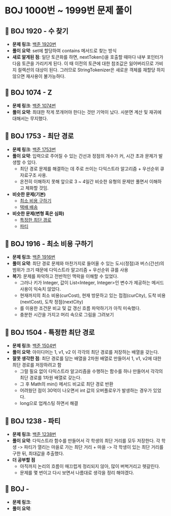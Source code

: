 # BOJ 1000번 ~ 1999번 문제 풀이

## 📌 BOJ 1920 - 수 찾기
- **문제 링크**: [백준 1920번](https://www.acmicpc.net/problem/1920)
- **풀이 요약**: set에 할당하여 contains 메서드로 찾는 방식
- **새로 알게된 점**: 일단 토큰화를 하면, nextToken()을 호출할 때마다 내부 포인터가 다음 토큰을 가리키게 된다. 이 때 이전의 토큰에 대한 참조값은 잃어버리므로 가비지 컬렉션의 대상이 된다. 그러므로 StringTokenizer은 새로운 객체를 재할당 하지 않으면 재사용이 불가능하다.

## 📌 BOJ 1074 - Z
- **문제 링크**: [백준 1074번](https://www.acmicpc.net/problem/1074)
- **풀이 요약**: 최대한 작게 쪼개어야 한다는 것만 기억이 났다. 사분면 계산 및 재귀에 대해서는 무지했다.

## 📌 BOJ 1753 - 최단 경로
- **문제 링크**: [백준 1753번](https://www.acmicpc.net/problem/1753)
- **풀이 요약**: 입력으로 주어질 수 있는 간선과 정점의 개수가 커, 시간 초과 문제가 발생할 수 있다.
  - 최단 경로 문제를 해결하는 데 주로 쓰이는 다익스트라 알고리즘 + 우선순위 큐 자료구조 사용.
  - 온전히 이해하지 못해 앞으로 3 ~ 4일간 비슷한 유형의 문제만 풀면서 이해하고 체화할 것임.
- **비슷한 문제(기본)**
  - [최소 비용 구하기](https://www.acmicpc.net/problem/1916)
  - [택배 배송](https://www.acmicpc.net/problem/5972)
- **비슷한 문제(변형 혹은 심화)**
  - [특정한 최단 경로](https://www.acmicpc.net/problem/1504)
  - [파티](https://www.acmicpc.net/problem/1238)

## 📌 BOJ 1916 - 최소 비용 구하기
- **문제 링크**: [백준 1916번](https://www.acmicpc.net/problem/1916)
- **풀이 요약**: 최단 경로 문제와 마찬가지로 들어올 수 있는 도시(정점)과 버스(간선)의 범위가 크기 때문에 다익스트라 알고리즘 + 우선순위 큐를 사용
- **복기**: 문제를 파악하고 전반적인 맥락을 이해할 수 있었다.
  - 그러나 키가 Integer, 값이 List<Integer, Integer>인 변수가 제공하는 메서드 사용이 익숙치 않았다.
  - 현재까지의 최소 비용(curCost), 현재 방문하고 있는 접점(curCity), 도착 비용(nextCost), 도착 정점(nextCity)
  - 를 이용한 조건문 비교 및 값 갱신 흐름 파악하기가 아직 미숙했다.
  - 충분한 시간을 가지고 머리 속으로 그림을 그려보기

## 📌 BOJ 1504 - 특정한 최단 경로
- **문제 링크**: [백준 1504번](https://www.acmicpc.net/problem/1504)
- **풀이 요약**: 아이디어는 1, v1, v2 이 각각의 최단 경로를 저장하는 배열을 갖는다.
- **잘못 생각한 점**: 최단 경로를 담는 배열을 2차원 배열로 만들어서 1, v1, v2에 대한 최단 경로를 저장하려고 함
  - 그럴 필요 없이 다익스트라 알고리즘을 수행하는 함수를 하나 만들어서 각각의 최단 경로를 1차원 배열로 갖는다.
  - 그 후 Math의 min() 메서드 비교로 최단 경로 반환
  - 어려웠던 점이 30억이 나오면서 int 값의 오버플로우가 발생하는 경우가 있었다.
  - long으로 업캐스팅 하면서 해결

## 📌 BOJ 1238 - 파티
- **문제 링크**: [백준 1238번](https://www.acmicpc.net/problem/1238)
- **풀이 요약**: 다익스트라 함수를 만들어서 각 학생의 최단 거리를 모두 저장한다. 각 학생 -> 파티가 열리는 마을로 가는 최단 거리 + 마을 -> 각 학생이 있는 최단 거리를 구한 뒤, 최대값을 추출했다.
- **더 공부할 점**
  - 아직까지 논리의 흐름이 매끄럽게 정리되지 않아, 많이 버벅거리고 헷갈린다.
  - 문제를 몇 번이고 다시 보면서 나름대로 생각을 정리 해야겠다.

## 📌 BOJ  -
- **문제 링크**:
- **풀이 요약**: 